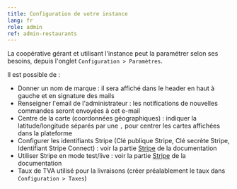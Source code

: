 ```yaml
---
title: Configuration de votre instance
lang: fr
role: admin
ref: admin-restaurants
---
```


La coopérative gérant et utilisant l'instance peut la paramétrer selon ses besoins, depuis l'onglet `Configuration > Paramètres`.

Il est possible de :
* Donner un nom de marque : il sera affiché dans le header en haut à gauche et en signature des mails
* Renseigner l'email de l'administrateur : les notifications de nouvelles commandes seront envoyées à cet e-mail
* Centre de la carte (coordonnées géographiques) : indiquer la latitude/longitude séparés par une `,` pour centrer les cartes affichées dans la plateforme
* Configurer les identifiants Stripe (Clé publique Stripe, Clé secrète Stripe, Identifiant Stripe Connect) : voir la partie [Stripe](/fr/administrateur/paiements-stripe.html) de la documentation
* Utiliser Stripe en mode test/live : voir la partie [Stripe](/fr/administrateur/paiements-stripe.html) de la documentation
* Taux de TVA utilisé pour la livraisons (créer préalablement le taux dans `Configuration > Taxes`)

